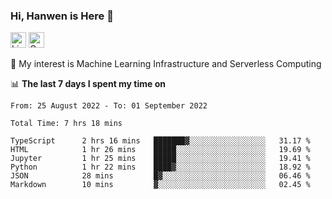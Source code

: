 ### Hi, Hanwen is Here 👋
<p>
	<a href="https://www.linkedin.com/in/liu-hanwen/"><img src="https://img.shields.io/badge/@hanwen-0A66C2?style=flat&logo=LinkedIn&logoColor=white" alt="Linkedin"  height="25px"/></a> 
	<a href="https://scholar.google.com/citations?user=HDF0su0AAAAJ"><img src="https://img.shields.io/badge/scholar-4385FE.svg?&style=plastic&logo=google-scholar&logoColor=white" alt="Google Scholar" height="25px"> </a>
</p>
🌱 My interest is Machine Learning Infrastructure and Serverless Computing

📊 **The last 7 days I spent my time on** 
<!--START_SECTION:waka-->

```text
From: 25 August 2022 - To: 01 September 2022

Total Time: 7 hrs 18 mins

TypeScript      2 hrs 16 mins   ███████▓░░░░░░░░░░░░░░░░░   31.17 %
HTML            1 hr 26 mins    █████░░░░░░░░░░░░░░░░░░░░   19.69 %
Jupyter         1 hr 25 mins    █████░░░░░░░░░░░░░░░░░░░░   19.41 %
Python          1 hr 22 mins    ████▓░░░░░░░░░░░░░░░░░░░░   18.92 %
JSON            28 mins         █▓░░░░░░░░░░░░░░░░░░░░░░░   06.46 %
Markdown        10 mins         ▓░░░░░░░░░░░░░░░░░░░░░░░░   02.45 %
```

<!--END_SECTION:waka-->


<!--
**david990917/david990917** is a ✨ _special_ ✨ repository because its `README.md` (this file) appears on your GitHub profile.

Here are some ideas to get you started:

- 🔭 I’m currently working on ...
- 🌱 I’m currently learning ...
- 👯 I’m looking to collaborate on ...
- 🤔 I’m looking for help with ...
- 💬 Ask me about ...
- 📫 How to reach me: ...
- 😄 Pronouns: ...
- ⚡ Fun fact: ...
-->
